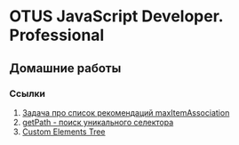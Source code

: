 # OTUS JavaScript Developer. Professional
## Домашние работы

### Ссылки
1. [Задача про список рекомендаций maxItemAssociation](https://github.com/Honey-Johny/otus-learning/tree/main/homework1(maxItemAssociation))
2. [getPath - поиск уникального селектора](https://github.com/Honey-Johny/otus-learning/tree/main/homework2(getPath))
3. [Custom Elements Tree](https://github.com/Honey-Johny/otus-learning/tree/main/homework3(CustomElements))
